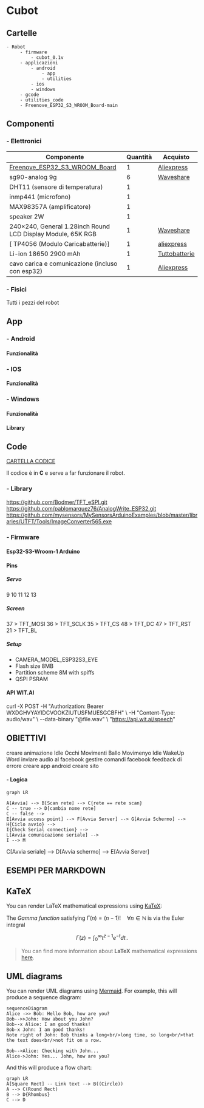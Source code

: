 # Cubot

## Cartelle
    - Robot
    	 - firmware
    		 - cubot_0.1v
    	 - applicazioni
    		 - android
    			 - app
    			 - utilities
    		 - ios
    		 - windows
    	 - gcode
    	 - utilities_code
    	 - Freenove_ESP32_S3_WROOM_Board-main

## Componenti

### - Elettronici
| Componente | Quantità | Acquisto |
|--|--|--|
| [Freenove_ESP32_S3_WROOM_Board](https://github.com/Freenove/Freenove_ESP32_S3_WROOM_Board) | 1 | [Aliexpress](https://it.aliexpress.com/item/1005004960637276.html?gps-id=pcStoreLeaderboard&scm=1007.22922.271278.0&scm_id=1007.22922.271278.0&scm-url=1007.22922.271278.0&pvid=cd21d63e-35c4-4836-8b5f-88bc2b6a78b9&_t=gps-id:pcStoreLeaderboard,scm-url:1007.22922.271278.0,pvid:cd21d63e-35c4-4836-8b5f-88bc2b6a78b9,tpp_buckets:668#2846#8107#1934&pdp_ext_f=%7B%22sku_id%22:%2212000031163496708%22,%22sceneId%22:%2212922%22%7D&pdp_npi=3@dis!EUR!13.03!13.03!!!!!@211b5e1d16785553435738710ef8d3!12000031163496708!rec!IT!&spm=a2g0o.store_pc_home.smartLeaderboard_2004236299966.1005004960637276&gatewayAdapt=glo2ita) |
| sg90-analog 9g | 6 | [Waveshare](https://www.waveshare.com/product/robotics/motors-servos/servos/sg90-servo.htm) |
| DHT11 (sensore di temperatura) | 1 |  |
| inmp441 (microfono) | 1 |  |
| MAX98357A  (amplificatore) | 1 |  |
| speaker 2W | 1 |  |
| 240×240, General 1.28inch Round LCD Display Module, 65K RGB | 1 | [Waveshare](https://www.waveshare.com/product/displays/lcd-oled/lcd-oled-3/1.28inch-lcd-module.htm) |
| [ TP4056 (Modulo Caricabatterie)] | 1 | [aliexpress](https://it.aliexpress.com/item/1005005237080994.html?src=google&src=google&albch=shopping&acnt=494-037-6276&slnk=&plac=&mtctp=&albbt=Google_7_shopping&albagn=888888&isSmbAutoCall=false&needSmbHouyi=false&albcp=19215243512&albag=&trgt=&crea=it1005005237080994&netw=x&device=c&albpg=&albpd=it1005005237080994&gad_source=1&gclid=Cj0KCQjwqP2pBhDMARIsAJQ0CzomJahSgcT2h1HFcM23qx6XmopDRa34VUY_UlM-na5dkJ6kSl9_mS4aAuRpEALw_wcB&gclsrc=aw.ds&aff_fcid=8a3572c6e92b41ab9b4ac060aa40f5d2-1698692849410-05852-UneMJZVf&aff_fsk=UneMJZVf&aff_platform=aaf&sk=UneMJZVf&aff_trace_key=8a3572c6e92b41ab9b4ac060aa40f5d2-1698692849410-05852-UneMJZVf&terminal_id=564917b7f57540efb44a014f9c1dcaad&afSmartRedirect=y) |
| Li-ion 18650 2900 mAh | 1 | [Tuttobatterie](https://www.tuttobatterie.com/batteria-ricaricabile-speciale-li-ion-18650-samsung-inr18650-29e-3-7v-2900-mah.html) |
| cavo carica e comunicazione (incluso con esp32) | 1 | [Aliexpress](https://it.aliexpress.com/item/1005004960637276.html?gps-id=pcStoreLeaderboard&scm=1007.22922.271278.0&scm_id=1007.22922.271278.0&scm-url=1007.22922.271278.0&pvid=cd21d63e-35c4-4836-8b5f-88bc2b6a78b9&_t=gps-id:pcStoreLeaderboard,scm-url:1007.22922.271278.0,pvid:cd21d63e-35c4-4836-8b5f-88bc2b6a78b9,tpp_buckets:668#2846#8107#1934&pdp_ext_f=%7B%22sku_id%22:%2212000031163496708%22,%22sceneId%22:%2212922%22%7D&pdp_npi=3@dis!EUR!13.03!13.03!!!!!@211b5e1d16785553435738710ef8d3!12000031163496708!rec!IT!&spm=a2g0o.store_pc_home.smartLeaderboard_2004236299966.1005004960637276&gatewayAdapt=glo2ita) |

### - Fisici
Tutti i pezzi del robot

## App

### - Android
#### Funzionalità

### - IOS
#### Funzionalità

### - Windows
#### Funzionalità
#### Library

## Code
[CARTELLA CODICE](/_DRIVE/progetti/2023/Robot/firmware/)

Il codice è in **C** e serve a far funzionare il robot.
### - Library
https://github.com/Bodmer/TFT_eSPI.git
https://github.com/pablomarquez76/AnalogWrite_ESP32.git
https://github.com/mysensors/MySensorsArduinoExamples/blob/master/libraries/UTFT/Tools/ImageConverter565.exe

### - Firmware
#### Esp32-S3-Wroom-1 Arduino
#### Pins
##### Servo
9
10
11
12
13

##### Screen
37 > TFT_MOSI
36 > TFT_SCLK
35 > TFT_CS
48 > TFT_DC
47 > TFT_RST
21 > TFT_BL

##### Setup
- CAMERA_MODEL_ESP32S3_EYE
- Flash size 8MB
- Partition scheme 8M with spiffs
- QSPI PSRAM

#### API WIT.AI
curl -X POST -H "Authorization: Bearer WXDGHVYAYIDCVOOKZIUTUSFMUESGCBFH" \ -H "Content-Type: audio/wav" \ --data-binary "@file.wav" \ "https://api.wit.ai/speech"

## OBIETTIVI
creare animazione Idle Occhi
Movimenti Ballo
Movimenyo Idle
WakeUp Word
inviare audio al facebook
gestire comandi facebook
feedback di errore
creare app android
creare sito

#### - Logica

```mermaid
graph LR

A[Avvia] --> B[Scan rete] --> C{rete == rete scan}
C -- true --> D[cambia nome rete]
C -- false -->
E[Avvia access point] --> F[Avvia Server] --> G[Avvia Schermo] --> H{Ciclo avvio} -->
I{Check Serial connection} -->
L[Avvia comunicazione seriale] -->
I --> M
```

C[Avvia seriale] --> D[Avvia schermo] --> E[Avvia Server]

## ESEMPI PER MARKDOWN
## KaTeX

You can render LaTeX mathematical expressions using [KaTeX](https://khan.github.io/KaTeX/):

The *Gamma function* satisfying $\Gamma(n) = (n-1)!\quad\forall n\in\mathbb N$ is via the Euler integral

$$
\Gamma(z) = \int_0^\infty t^{z-1}e^{-t}dt\,.
$$

> You can find more information about **LaTeX** mathematical expressions [here](http://meta.math.stackexchange.com/questions/5020/mathjax-basic-tutorial-and-quick-reference).


## UML diagrams

You can render UML diagrams using [Mermaid](https://mermaidjs.github.io/). For example, this will produce a sequence diagram:

```mermaid
sequenceDiagram
Alice ->> Bob: Hello Bob, how are you?
Bob-->>John: How about you John?
Bob--x Alice: I am good thanks!
Bob-x John: I am good thanks!
Note right of John: Bob thinks a long<br/>long time, so long<br/>that the text does<br/>not fit on a row.

Bob-->Alice: Checking with John...
Alice->John: Yes... John, how are you?
```

And this will produce a flow chart:

```mermaid
graph LR
A[Square Rect] -- Link text --> B((Circle))
A --> C(Round Rect)
B --> D{Rhombus}
C --> D
```

